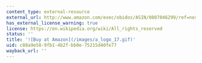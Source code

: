 ```yaml
---
content_type: external-resource
external_url: http://www.amazon.com/exec/obidos/ASIN/0807046299/ref=nosim/mitopencourse-20
has_external_license_warning: true
license: https://en.wikipedia.org/wiki/All_rights_reserved
status: ''
title: '![Buy at Amazon](/images/a_logo_17.gif)'
uid: c88a9e58-9fb1-4b2f-bb0e-75215d40fe77
wayback_url: ''
---
```

